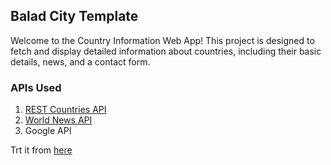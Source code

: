## Balad City Template

Welcome to the Country Information Web App! This project is designed to fetch and display detailed information about countries, including their basic details, news, and a contact form.

### APIs Used

1. [REST Countries API](https://restcountries.com/#rest-countries)
2. [World News API](https://worldnewsapi.com/docs/)
3. Google API

Trt it from [here](https://baladcitytemplate.netlify.app/)
